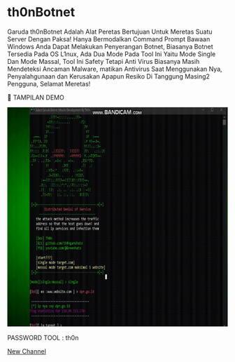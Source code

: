 # th0nBotnet
Garuda th0nBotnet Adalah Alat Peretas Bertujuan Untuk Meretas Suatu Server Dengan Paksa!
Hanya Bermodalkan Command Prompt Bawaan Windows Anda Dapat Melakukan Penyerangan Botnet, Biasanya
Botnet Tersedia Pada OS L1nux, Ada Dua Mode Pada Tool Ini Yaitu Mode Single Dan Mode Massal,
Tool Ini Safety Tetapi Anti Virus Biasanya Masih Mendeteksi Ancaman Malware, matikan Antivirus Saat Menggunakan Nya,
Penyalahgunaan dan Kerusakan Apapun Resiko Di Tanggung Masing2 Pengguna, Selamat Meretas!
<p>
 🎥 TAMPILAN DEMO 
<p>
<img src="greenhacktivistdemo.gif" alt="Image" style="width:790px;height:500px;">
<p>
PASSWORD TOOL : th0n
</p>
<a href="https://www.youtube.com/channel/UC0k77Gwzx_Sg9OalIu3-d_A">New Channel</a>
